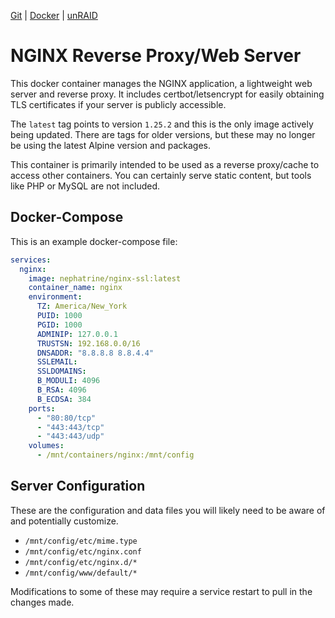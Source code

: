[Git](https://code.nephatrine.net/NephNET/docker-nginx-ssl/src/branch/master) |
[Docker](https://hub.docker.com/r/nephatrine/nginx-ssl/) |
[unRAID](https://code.nephatrine.net/NephNET/unraid-containers)

# NGINX Reverse Proxy/Web Server

This docker container manages the NGINX application, a lightweight web server
and reverse proxy. It includes certbot/letsencrypt for easily obtaining TLS
certificates if your server is publicly accessible.

The `latest` tag points to version `1.25.2` and this is the only image actively
being updated. There are tags for older versions, but these may no longer be
using the latest Alpine version and packages.

This container is primarily intended to be used as a reverse proxy/cache to
access other containers. You can certainly serve static content, but tools like
PHP or MySQL are not included.

## Docker-Compose

This is an example docker-compose file:

```yaml
services:
  nginx:
    image: nephatrine/nginx-ssl:latest
    container_name: nginx
    environment:
      TZ: America/New_York
      PUID: 1000
      PGID: 1000
      ADMINIP: 127.0.0.1
      TRUSTSN: 192.168.0.0/16
      DNSADDR: "8.8.8.8 8.8.4.4"
      SSLEMAIL: 
      SSLDOMAINS: 
      B_MODULI: 4096
      B_RSA: 4096
      B_ECDSA: 384
    ports:
      - "80:80/tcp"
      - "443:443/tcp"
      - "443:443/udp"
    volumes:
      - /mnt/containers/nginx:/mnt/config
```

## Server Configuration

These are the configuration and data files you will likely need to be aware of
and potentially customize.

- `/mnt/config/etc/mime.type`
- `/mnt/config/etc/nginx.conf`
- `/mnt/config/etc/nginx.d/*`
- `/mnt/config/www/default/*`

Modifications to some of these may require a service restart to pull in the
changes made.
